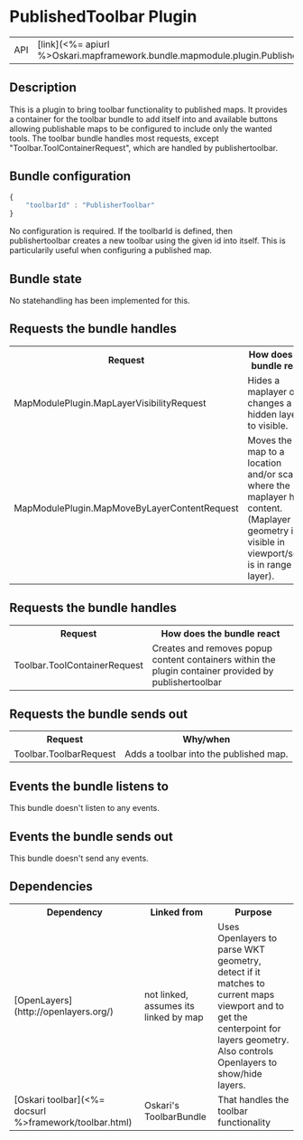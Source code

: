 # PublishedToolbar Plugin

<table class="table">
  <tr>
    <td>API</td><td>[link](<%= apiurl %>Oskari.mapframework.bundle.mapmodule.plugin.PublisherToolbarPlugin.html)</td>
  </tr>
</table>

## Description

This is a plugin to bring toolbar functionality to published maps. It provides a container for the toolbar bundle to add itself into and available buttons allowing publishable maps to be configured to include only the wanted tools. The toolbar bundle handles most requests, except "Toolbar.ToolContainerRequest", which are handled by publishertoolbar.

## Bundle configuration

```javascript
{
    "toolbarId" : "PublisherToolbar"
}
```

No configuration is required. If the toolbarId is defined, then publishertoolbar creates a new toolbar using the given id into itself. This is particularily useful when configuring a published map.

## Bundle state

No statehandling has been implemented for this.

## Requests the bundle handles

<table class="table">
<tr>
  <th> Request </th><th> How does the bundle react</th>
</tr>
<tr>
  <td> MapModulePlugin.MapLayerVisibilityRequest </td><td> Hides a maplayer or changes a hidden layer to visible.</td>
</tr>
<tr>
  <td> MapModulePlugin.MapMoveByLayerContentRequest </td><td> Moves the map to a location and/or scale where the maplayer has content. (Maplayer geometry is visible in viewport/scale is in range for layer).</td>
</tr>
</table>

## Requests the bundle handles

<table class="table">
  <tr>
    <th>Request</th><th>How does the bundle react</th>
  </tr>
  <tr>
    <td> Toolbar.ToolContainerRequest </td><td> Creates and removes popup content containers within the plugin container provided by publishertoolbar</td>
  </tr>
</table>

## Requests the bundle sends out

<table class="table">
  <tr>
    <th>Request</th><th>Why/when</th>
  </tr>
  <tr>
    <td> Toolbar.ToolbarRequest </td><td> Adds a toolbar into the published map. </td>
  </tr>
</table>

## Events the bundle listens to

This bundle doesn't listen to any events.

## Events the bundle sends out

This bundle doesn't send any events.

## Dependencies

<table class="table">
  <tr>
    <th>Dependency</th><th>Linked from</th><th>Purpose</th>
  </tr>
  <tr>
    <td> [OpenLayers](http://openlayers.org/) </td>
    <td> not linked, assumes its linked by map </td>
    <td> Uses Openlayers to parse WKT geometry, detect if it matches to current maps viewport and to get the centerpoint for layers geometry. Also controls Openlayers to show/hide layers.</td>
  </tr>
  <tr>
    <td> [Oskari toolbar](<%= docsurl %>framework/toolbar.html) </td>
    <td> Oskari's ToolbarBundle </td>
    <td> That handles the toolbar functionality</td>
  </tr>
</table>
